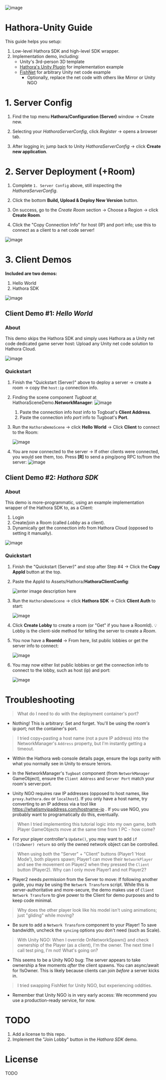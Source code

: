 ![image](https://assetstorev1-prd-cdn.unity3d.com/key-image/4023f2ed-1dc4-4ca6-a7ae-2987fb1a2272.webp)

# Hathora-Unity Guide

This guide helps you setup:
1. Low-level Hathora SDK and high-level SDK wrapper.
3. Implementation demo, including:
   * Unity's 3rd-person 3D template 
   * [Hathora's Unity Plugin](https://assetstore.unity.com/packages/slug/256651) for implementation example
   * [FishNet](https://github.com/FirstGearGames/FishNet) for arbitrary Unity net code example
     * Optionally, replace the net code with others like Mirror or Unity NGO

# 1. Server Config

1. Find the top menu **Hathora/Configuration (Server)** window -> Create new.

2. Selecting your *HathoraServerConfig*, click *Register* -> opens a browser tab.

3. After logging in; jump back to Unity *HathoraServerConfig* -> click **Create new application**.

# 2. Server Deployment (+Room)

1. Complete `1. Server Config` above, still inspecting the *HathoraServerConfig*.

2. Click the bottom **Build, Upload & Deploy New Version** button.

3. On success, go to the *Create Room* section -> Choose a Region -> click **Create Room**.

4. Click the "Copy Connection Info" for  host (IP) and port info; use this to connect as a client to a net code server!

![image](https://i.imgur.com/dwXw4bx.png)

# 3. Client Demos

**Included are two demos:**
1. Hello World
2. Hathora SDK

![image](https://i.imgur.com/iuxQ7Sg.png)

## Client Demo #1:  *Hello World*

### About

This demo skips the Hathora SDK and simply uses Hathora as a Unity net code dedicated game server host: Upload any Unity net code solution to Hathora Cloud.

![image](https://i.imgur.com/oT1vQtQ.png)

### Quickstart

1. Finish the "Quickstart (Server)" above to deploy a server -> create a room -> copy the `host:ip` connection info.

2.  Finding the scene component *Tugboat* at HathoraSceneDemo.**NetworkManager**:
      ![image](https://camo.githubusercontent.com/52693cc7bbaec2ea16acf6331451af806be06fa78cdd8f892b54089cec700666/68747470733a2f2f692e696d6775722e636f6d2f6661576d67634f2e706e67)
    1. Paste the connection info *host* info to Togboat's **Client Address**.
    2. Paste the connection info *port* info to Tugboat's **Port**.

3. Run the `HathoraDemoScene` -> click **Hello World** -> Click **Client** to connect to the Room:

    ![image](https://i.imgur.com/Jm06HvI.png)

5. You are now connected to the server -> If other clients were connected, you would see them, too. Press **[R]** to send a ping/pong RPC to/from the server:
    ![image](https://i.imgur.com/CMLDJnY.png)

## Client Demo #2: *Hathora SDK*

### About 
This demo is more-programmatic, using an example implementation wrapper of the Hathora SDK to, as a Client:

1. Login
2. Create/join a Room (called *Lobby* as a client). 
3. Dynamically get the connection info from Hathora Cloud (opposed to setting it manually).

![image](https://i.imgur.com/NRPaXC2.png) 

### Quickstart

1. Finish the "Quickstart (Server)" and stop after Step #4 -> Click the **Copy AppId** button at the top.

2. Paste the AppId to Assets/Hathora/**HathoraClientConfig**:

    ![enter image description here](https://i.imgur.com/fhuv7VM.png)

4. Run the `HathoraDemoScene` -> click **Hathora SDK** -> Click **Client Auth** to start:

    ![image](https://i.imgur.com/PcNUHMq.png)

5. Click **Create Lobby** to create a room (or "Get" if you have a RoomId).
    💡 Lobby is the client-side method for telling the server to create a *Room*.
    
6. You now have a **RoomId** -> From here, list public lobbies or get the server info to connect:

    ![image](https://i.imgur.com/H1g8djV.png)

7. You may now either list public lobbies or get the connection info to connect to the lobby, such as host (ip) and port:

    ![image](https://i.imgur.com/tV7EzBn.png)

# Troubleshooting

> What do I need to do with the deployment container's port?

* Nothing! This is arbitrary: Set and forget. You'll be using the _room's_ ip:port; not the container's port.

> I tried copy+pasting a host name (not a pure IP address) into the NetworkManager's `Address` property, but I'm instantly getting a timeout.

* Within the Hathora web console details page, ensure the logs parity with what you normally see in Unity to ensure !errors.

* In the NetworkManager's `Tugboat` component (from `NetworkManager` GameObject), ensure the `Client Address` and `Server Port` match your room's server:port.

* Unity NGO requires raw IP addresses (opposed to host names, like `proxy.hathora.dev` or `localhost`). If you only have a host name, try converting to an IP address via a tool like https://whatismyipaddress.com/hostname-ip . If you use NGO, you probably want to programatically do this, eventually.

> When I tried implementing this tutorial logic into my own game, both Player GameObjects move at the same time from 1 PC - how come?

* For your player controller's `Update()`, you may want to add `if (!IsOwner) return` so only the owned network object can be controlled.

> When using _both_ the "Server" + "Client" buttons (Player1 'Host Mode'), both players spawn; Player1 can move their `NetworkPlayer` and see the movement on Player2 when they pressed the `Client` button (Player2). Why can I only move Player1 and not Player2?

* Player2 needs _permission_ from the Server to move: If following another guide, you may be using the `Network Transform` script. While this is server-authoritative and more-secure, the demo makes use of `Client Network Transform` to give power to the Client for demo purposes and to keep code minimal.

> Why does the other player look like his model isn't using animations; just "gliding" while moving?

* Be sure to add a `Network Transform` component to your Player! To save bandwidth, uncheck the `syncing` options you don't need (such as Scale).

> With Unity NGO: When I override OnNetworkSpawn() and check ownership of the Player (as a client), I'm the owner. The next time I call test ping, I'm not! What's going on?

* This seems to be a Unity NGO bug: The server appears to take ownership a few moments *after* the client spawns. You can async/await for !IsOwner. This is likely because clients can join *before* a server kicks in.

> I tried swapping FishNet for Unity NGO, but experiencing oddities.

* Remember that Unity NGO is in very early access: We recommend you use a production-ready service, for now.

# TODO

1. Add a license to this repo.
2. Implement the "Join Lobby" button in the *Hathora SDK* demo.

# License

TODO
